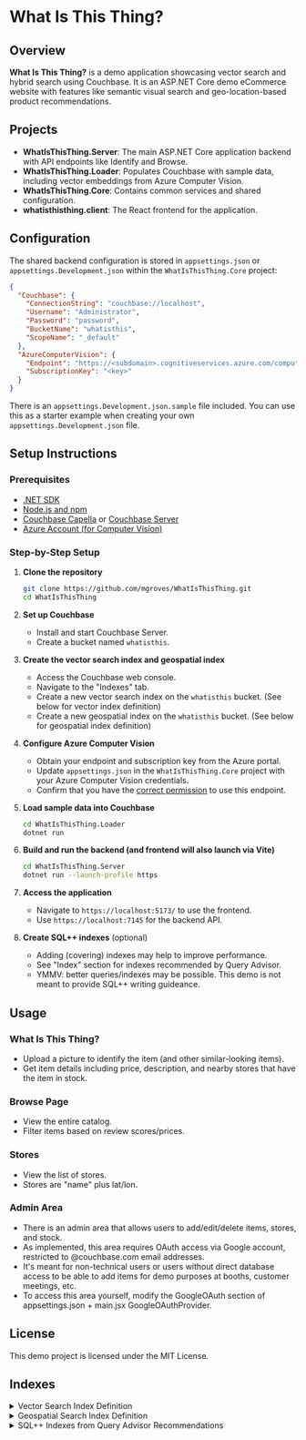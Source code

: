 # What Is This Thing?

## Overview

**What Is This Thing?** is a demo application showcasing vector search and hybrid search using Couchbase. It is an ASP.NET Core demo eCommerce website with features like semantic visual search and geo-location-based product recommendations.

## Projects

- **WhatIsThisThing.Server**: The main ASP.NET Core application backend with API endpoints like Identify and Browse.
- **WhatIsThisThing.Loader**: Populates Couchbase with sample data, including vector embeddings from Azure Computer Vision.
- **WhatIsThisThing.Core**: Contains common services and shared configuration.
- **whatisthisthing.client**: The React frontend for the application.

## Configuration

The shared backend configuration is stored in `appsettings.json` or `appsettings.Development.json` within the `WhatIsThisThing.Core` project:

```json
{
  "Couchbase": {
    "ConnectionString": "couchbase://localhost",
    "Username": "Administrator",
    "Password": "password",
    "BucketName": "whatisthis",
    "ScopeName": "_default"
  },
  "AzureComputerVision": {
    "Endpoint": "https://<subdomain>.cognitiveservices.azure.com/computervision/",
    "SubscriptionKey": "<key>"
  }
}
```

There is an `appsettings.Development.json.sample` file included. You can use this as a starter example when creating your own `appsettings.Development.json` file.

## Setup Instructions

### Prerequisites

- [.NET SDK](https://dotnet.microsoft.com/download)
- [Node.js and npm](https://nodejs.org/)
- [Couchbase Capella](https://www.couchbase.com/products/capella/) or [Couchbase Server](https://www.couchbase.com/downloads)
- [Azure Account (for Computer Vision)](https://azure.microsoft.com/en-us/services/cognitive-services/computer-vision/)

### Step-by-Step Setup

1. **Clone the repository**
   ```bash
   git clone https://github.com/mgroves/WhatIsThisThing.git
   cd WhatIsThisThing
   ```

2. **Set up Couchbase**
   - Install and start Couchbase Server.
   - Create a bucket named `whatisthis`.

3. **Create the vector search index and geospatial index**
   - Access the Couchbase web console.
   - Navigate to the "Indexes" tab.
   - Create a new vector search index on the `whatisthis` bucket. (See below for vector index definition)
   - Create a new geospatial index on the `whatisthis` bucket. (See below for geospatial index definition)

4. **Configure Azure Computer Vision**
   - Obtain your endpoint and subscription key from the Azure portal.
   - Update `appsettings.json` in the `WhatIsThisThing.Core` project with your Azure Computer Vision credentials.
   - Confirm that you have the [correct permission](https://learn.microsoft.com/en-us/azure/role-based-access-control/built-in-roles#ai--machine-learning) to use this endpoint.

5. **Load sample data into Couchbase**
   ```bash
   cd WhatIsThisThing.Loader
   dotnet run
   ```

6. **Build and run the backend (and frontend will also launch via Vite)**
   ```bash
   cd WhatIsThisThing.Server
   dotnet run --launch-profile https
   ```

7. **Access the application**
   - Navigate to `https://localhost:5173/` to use the frontend.
   - Use `https://localhost:7145` for the backend API.

8. **Create SQL++ indexes** (optional)
   - Adding (covering) indexes may help to improve performance.
   - See "Index" section for indexes recommended by Query Advisor.
   - YMMV: better queries/indexes may be possible. This demo is not meant to provide SQL++ writing guideance.

## Usage

### What Is This Thing?
- Upload a picture to identify the item (and other similar-looking items).
- Get item details including price, description, and nearby stores that have the item in stock.

### Browse Page
- View the entire catalog.
- Filter items based on review scores/prices.

### Stores
- View the list of stores.
- Stores are "name" plus lat/lon.

### Admin Area
- There is an admin area that allows users to add/edit/delete items, stores, and stock.
- As implemented, this area requires OAuth access via Google account, restricted to @couchbase.com email addresses.
- It's meant for non-technical users or users without direct database access to be able to add items for demo purposes at booths, customer meetings, etc.
- To access this area yourself, modify the GoogleOAuth section of appsettings.json + main.jsx GoogleOAuthProvider.

## License

This demo project is licensed under the MIT License.

## Indexes

<details>
<summary>Vector Search Index Definition</summary>

```
{
 "name": "ix_items_imageVector",
 "type": "fulltext-index",
 "params": {
  "doc_config": {
   "docid_prefix_delim": "",
   "docid_regexp": "",
   "mode": "scope.collection.type_field",
   "type_field": "type"
  },
  "mapping": {
   "default_analyzer": "standard",
   "default_datetime_parser": "dateTimeOptional",
   "default_field": "_all",
   "default_mapping": {
    "dynamic": true,
    "enabled": false
   },
   "default_type": "_default",
   "docvalues_dynamic": false,
   "index_dynamic": true,
   "store_dynamic": false,
   "type_field": "_type",
   "types": {
    "_default.Items": {
     "dynamic": false,
     "enabled": true,
     "properties": {
      "imageVector": {
       "enabled": true,
       "dynamic": false,
       "fields": [
        {
         "dims": 1024,
         "index": true,
         "name": "imageVector",
         "similarity": "l2_norm",
         "type": "vector",
         "vector_index_optimized_for": "latency"
        }
       ]
      }
     }
    }
   }
  },
  "store": {
   "indexType": "scorch",
   "segmentVersion": 16
  }
 },
 "sourceType": "gocbcore",
 "sourceName": "whatisthis",
 "sourceUUID": "12efaf77d46c97bcb97a21e0072ed5b0",
 "sourceParams": {},
 "planParams": {
  "maxPartitionsPerPIndex": 1024,
  "indexPartitions": 1,
  "numReplicas": 0
 },
 "uuid": "3766c659c874c8ea"
}
```
</details>

<details>
<summary>Geospatial Search Index Definition</summary>

```
{
 "name": "ix_store_geo",
 "type": "fulltext-index",
 "params": {
  "doc_config": {
   "docid_prefix_delim": "",
   "docid_regexp": "",
   "mode": "scope.collection.type_field",
   "type_field": "type"
  },
  "mapping": {
   "default_analyzer": "standard",
   "default_datetime_parser": "dateTimeOptional",
   "default_field": "_all",
   "default_mapping": {
    "dynamic": true,
    "enabled": false
   },
   "default_type": "_default",
   "docvalues_dynamic": false,
   "index_dynamic": true,
   "store_dynamic": false,
   "type_field": "_type",
   "types": {
    "_default.Stores": {
     "dynamic": false,
     "enabled": true,
     "properties": {
      "geo": {
       "enabled": true,
       "dynamic": false,
       "fields": [
        {
         "index": true,
         "name": "geo",
         "type": "geopoint"
        }
       ]
      }
     }
    }
   }
  },
  "store": {
   "indexType": "scorch",
   "segmentVersion": 15,
   "spatialPlugin": "s2"
  }
 },
 "sourceType": "gocbcore",
 "sourceName": "whatisthis",
 "sourceUUID": "12efaf77d46c97bcb97a21e0072ed5b0",
 "sourceParams": {},
 "planParams": {
  "maxPartitionsPerPIndex": 1024,
  "indexPartitions": 1,
  "numReplicas": 0
 },
 "uuid": "532826a780cd6e4d"
}
```
</details>

<details>

<summary>SQL++ Indexes from Query Advisor Recommendations</summary>

Main query covering index:

```
CREATE INDEX `adv_u_name_name_desc_image_price_rating` ON `whatisthis`.`_default`.`Items`((`u`.`name`) INCLUDE MISSING,`name`,`desc`,`image`,`price`,`rating`)
```

Main query covering index (when filters used):

```
CREATE INDEX `adv_price_rating_image_name_desc_u_name` ON `whatisthis`.`_default`.`Items`(`price`,`rating`,`image`,`name`,`desc`,(`u`.`name`))
```

Subquery covering index:

```
CREATE INDEX `adv_split_meta_id_1_split_meta_id_0_numInStock` ON `whatisthis`.`_default`.`Stock`((split((meta().`id`), "::")[1]),(split((meta().`id`), "::")[0]),`numInStock`)
```

</details>